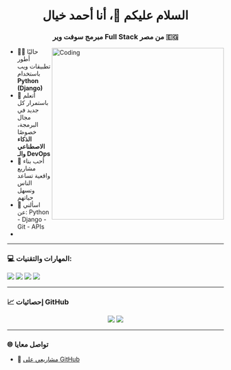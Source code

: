 <h1 align="center">السلام عليكم 👋، أنا أحمد خيال</h1>
<h3 align="center">مبرمج سوفت وير Full Stack من مصر 🇪🇬</h3>

<img align="right" alt="Coding" width="400" src="https://media.giphy.com/media/qgQUggAC3Pfv687qPC/giphy.gif">

- 👨‍💻 حاليًا أطور تطبيقات ويب باستخدام **Python (Django)**   
- 🌱 أتعلم باستمرار كل جديد في مجال البرمجة، خصوصًا **الذكاء الاصطناعي والـ DevOps**  
- 🧠 أحب بناء مشاريع واقعية تساعد الناس وتسهل حياتهم  
- 💬 اسألني عن: Python - Django  - Git - APIs  
- 

---

### 💻 المهارات والتقنيات:
<p align="left">
  <img src="https://img.shields.io/badge/Python-306998?style=for-the-badge&logo=python&logoColor=white" />
  <img src="https://img.shields.io/badge/Django-092E20?style=for-the-badge&logo=django&logoColor=white" />
  <img src="https://img.shields.io/badge/Git-F05032?style=for-the-badge&logo=git&logoColor=white" />
  <img src="https://img.shields.io/badge/Linux-333333?style=for-the-badge&logo=linux&logoColor=white" />
</p>

---

### 📈 إحصائيات GitHub

<p align="center">
  <img src="https://github-readme-stats.vercel.app/api?username=ahmedkhayal&show_icons=true&theme=tokyonight" />
  <img src="https://github-readme-stats.vercel.app/api/top-langs/?username=ahmedkhayal&layout=compact&theme=tokyonight" />
</p>

---

### 🌐 تواصل معايا


- 🧰 [مشاريعي على GitHub](https://github.com/ahmedkhayal)



